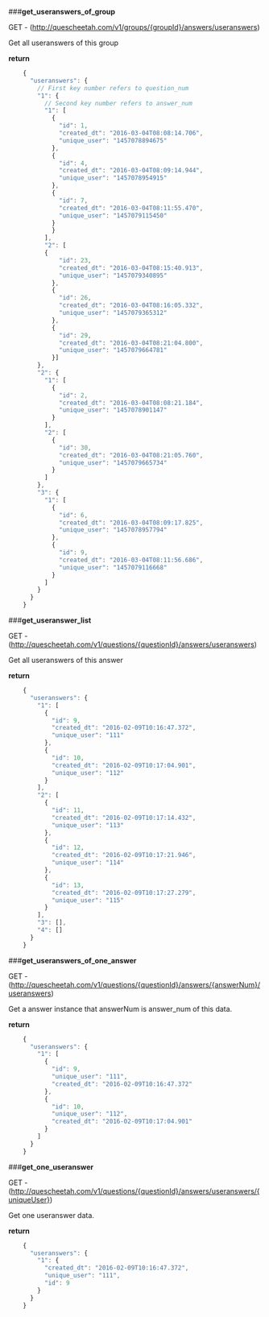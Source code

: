 ###**get_useranswers_of_group**


GET - (http://quescheetah.com/v1/groups/{groupId}/answers/useranswers)

Get all useranswers of this group


**return**
```javascript 
    {
      "useranswers": {
        // First key number refers to question_num
        "1": {
          // Second key number refers to answer_num
          "1": [
            {
              "id": 1,
              "created_dt": "2016-03-04T08:08:14.706",
              "unique_user": "1457078894675"
            },
            {
              "id": 4,
              "created_dt": "2016-03-04T08:09:14.944",
              "unique_user": "1457078954915"
            },
            {
              "id": 7,
              "created_dt": "2016-03-04T08:11:55.470",
              "unique_user": "1457079115450"
            }
            }
          ],
          "2": [
          {
              "id": 23,
              "created_dt": "2016-03-04T08:15:40.913",
              "unique_user": "1457079340895"
            },
            {
              "id": 26,
              "created_dt": "2016-03-04T08:16:05.332",
              "unique_user": "1457079365312"
            },
            {
              "id": 29,
              "created_dt": "2016-03-04T08:21:04.800",
              "unique_user": "1457079664781"
            }]
        },
        "2": {
          "1": [
            {
              "id": 2,
              "created_dt": "2016-03-04T08:08:21.184",
              "unique_user": "1457078901147"
            }
          ],
          "2": [
            {
              "id": 30,
              "created_dt": "2016-03-04T08:21:05.760",
              "unique_user": "1457079665734"
            }
          ]
        },
        "3": {
          "1": [
            {
              "id": 6,
              "created_dt": "2016-03-04T08:09:17.825",
              "unique_user": "1457078957794"
            },
            {
              "id": 9,
              "created_dt": "2016-03-04T08:11:56.686",
              "unique_user": "1457079116668"
            }
          ]
        }
      }
    }
```


###**get_useranswer_list**


GET - (http://quescheetah.com/v1/questions/{questionId}/answers/useranswers)

Get all useranswers of this answer


**return**
```javascript 
    {
      "useranswers": {
        "1": [
          {
            "id": 9,
            "created_dt": "2016-02-09T10:16:47.372",
            "unique_user": "111"
          },
          {
            "id": 10,
            "created_dt": "2016-02-09T10:17:04.901",
            "unique_user": "112"
          }
        ],
        "2": [
          {
            "id": 11,
            "created_dt": "2016-02-09T10:17:14.432",
            "unique_user": "113"
          },
          {
            "id": 12,
            "created_dt": "2016-02-09T10:17:21.946",
            "unique_user": "114"
          },
          {
            "id": 13,
            "created_dt": "2016-02-09T10:17:27.279",
            "unique_user": "115"
          }
        ],
        "3": [],
        "4": []
      }
    }
```

###**get_useranswers_of_one_answer**


GET - (http://quescheetah.com/v1/questions/{questionId}/answers/{answerNum}/useranswers)

Get a answer instance that answerNum is answer_num of this data.

**return**
```javascript 
    {
      "useranswers": {
        "1": [
          {
            "id": 9,
            "unique_user": "111",
            "created_dt": "2016-02-09T10:16:47.372"
          },
          {
            "id": 10,
            "unique_user": "112",
            "created_dt": "2016-02-09T10:17:04.901"
          }
        ]
      }
    }
```


###**get_one_useranswer**


GET - (http://quescheetah.com/v1/questions/{questionId}/answers/useranswers/{uniqueUser})

Get one useranswer data.


**return**
```javascript
    {
      "useranswers": {
        "1": {
          "created_dt": "2016-02-09T10:16:47.372",
          "unique_user": "111",
          "id": 9
        }
      }
    }
```
